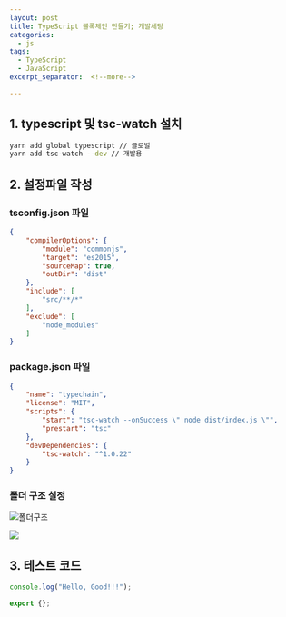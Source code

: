 ```yaml
---
layout: post
title: TypeScript 블록체인 만들기; 개발세팅
categories:
  - js
tags:
  - TypeScript
  - JavaScript
excerpt_separator:  <!--more-->

---
```


## 1. typescript 및 tsc-watch 설치
```zsh
yarn add global typescript // 글로벌
yarn add tsc-watch --dev // 개발용
```
  
## 2. 설정파일 작성

### tsconfig.json 파일

```json
{
    "compilerOptions": {
        "module": "commonjs",
        "target": "es2015",
        "sourceMap": true,
        "outDir": "dist"
    },
    "include": [
        "src/**/*"
    ],
    "exclude": [
        "node_modules"
    ]
}
```
  
### package.json 파일

```json
{
    "name": "typechain",
    "license": "MIT",
    "scripts": {
        "start": "tsc-watch --onSuccess \" node dist/index.js \"",
        "prestart": "tsc"
    },
    "devDependencies": {
        "tsc-watch": "^1.0.22"
    }
}
```
  
  
### 폴더 구조 설정

![폴더구조](https://user-images.githubusercontent.com/36188268/42355508-69c63b8a-8108-11e8-9040-af8a897aecde.png)

![](https://user-images.githubusercontent.com/36188268/42355825-0f38742e-810a-11e8-8fc6-c40e756a153a.png)
  
  
  
## 3. 테스트 코드

```js
console.log("Hello, Good!!!");

export {};
```